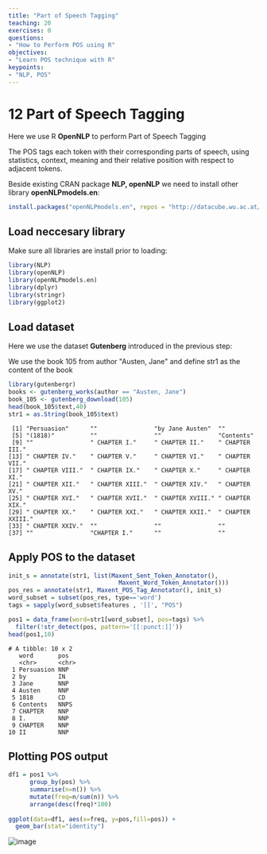```yaml
---
title: "Part of Speech Tagging"
teaching: 20
exercises: 0
questions:
- "How to Perform POS using R"
objectives:
- "Learn POS technique with R"
keypoints:
- "NLP, POS"
---
```


# 12 Part of Speech Tagging
Here we use R **OpenNLP** to perform Part of Speech Tagging

The POS tags each token with their corresponding parts of speech, using statistics, context, meaning and their relative position with respect to adjacent tokens.

Beside existing CRAN package **NLP, openNLP** we need to install other library **openNLPmodels.en**:

```r
install.packages("openNLPmodels.en", repos = "http://datacube.wu.ac.at/", type = "source")
```

## Load neccesary library

Make sure all libraries are install prior to loading:

```r
library(NLP)
library(openNLP)
library(openNLPmodels.en)
library(dplyr)
library(stringr)
library(ggplot2)
```

## Load dataset

Here we use the dataset **Gutenberg** introduced in the previous step:

We use the book 105 from author "Austen, Jane" and define str1 as the content of the book

```r
library(gutenbergr)
books <- gutenberg_works(author == "Austen, Jane")
book_105 <- gutenberg_download(105)
head(book_105$text,40)
str1 = as.String(book_105$text)
```

```
 [1] "Persuasion"      ""                "by Jane Austen"  ""               
 [5] "(1818)"          ""                ""                "Contents"       
 [9] ""                " CHAPTER I."     " CHAPTER II."    " CHAPTER III."  
[13] " CHAPTER IV."    " CHAPTER V."     " CHAPTER VI."    " CHAPTER VII."  
[17] " CHAPTER VIII."  " CHAPTER IX."    " CHAPTER X."     " CHAPTER XI."   
[21] " CHAPTER XII."   " CHAPTER XIII."  " CHAPTER XIV."   " CHAPTER XV."   
[25] " CHAPTER XVI."   " CHAPTER XVII."  " CHAPTER XVIII." " CHAPTER XIX."  
[29] " CHAPTER XX."    " CHAPTER XXI."   " CHAPTER XXII."  " CHAPTER XXIII."
[33] " CHAPTER XXIV."  ""                ""                ""               
[37] ""                "CHAPTER I."      ""                ""  
```

## Apply POS to the dataset 

```r
init_s = annotate(str1, list(Maxent_Sent_Token_Annotator(),
                               Maxent_Word_Token_Annotator()))
pos_res = annotate(str1, Maxent_POS_Tag_Annotator(), init_s)
word_subset = subset(pos_res, type=='word')
tags = sapply(word_subset$features , '[[', "POS")

pos1 = data_frame(word=str1[word_subset], pos=tags) %>% 
  filter(!str_detect(pos, pattern='[[:punct:]]'))
head(pos1,10)

```

```
# A tibble: 10 x 2
   word       pos  
   <chr>      <chr>
 1 Persuasion NNP  
 2 by         IN   
 3 Jane       NNP  
 4 Austen     NNP  
 5 1818       CD   
 6 Contents   NNPS 
 7 CHAPTER    NNP  
 8 I.         NNP  
 9 CHAPTER    NNP  
10 II         NNP  
```

## Plotting POS output

```r
df1 = pos1 %>% 
      group_by(pos) %>% 
      summarise(n=n()) %>%
      mutate(freq=n/sum(n)) %>%
      arrange(desc(freq)*100)
      
ggplot(data=df1, aes(x=freq, y=pos,fill=pos)) +
  geom_bar(stat="identity")      
```

![image](https://user-images.githubusercontent.com/43855029/211667234-ea66bb1a-4819-44bb-b2f5-f36d766f60cc.png)
